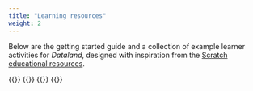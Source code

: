 ```yaml
---
title: "Learning resources"
weight: 2
---
```


Below are the getting started guide and a collection of example learner activities for _Dataland_, designed with inspiration from the [Scratch educational resources](https://scratch.mit.edu/ideas).

{{<boxgrid cols="2">}}
    {{<box img-src="/images/getting_started.png" img-alt="Dataland: Getting Started Guide" href="/educator-resources/Getting-started-dataland.pdf" title="Getting Started with Dataland">}}
    {{<box img-src="/images/example_tasks.png" img-alt="Dataland: Example Learner Activities" href="/educator-resources/Example_tasks.pdf" title="Example Learner Activities">}}
{{</boxgrid>}}
